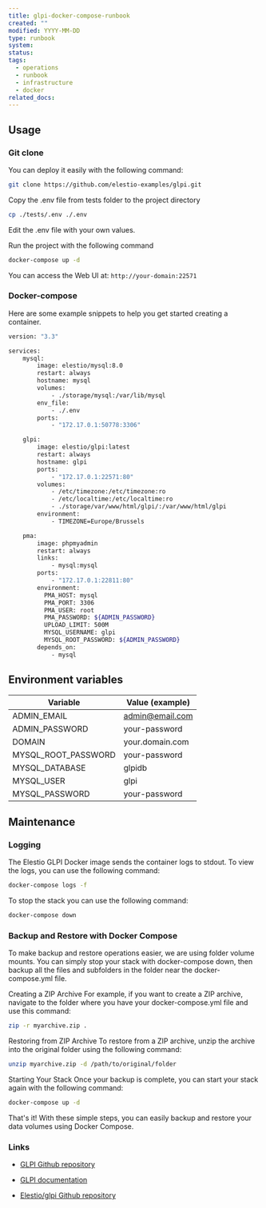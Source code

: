 ```yaml
---
title: glpi-docker-compose-runbook
created: ""
modified: YYYY-MM-DD
type: runbook
system: 
status: 
tags:
  - operations
  - runbook
  - infrastructure
  - docker
related_docs:
---
```

## Usage

### Git clone

You can deploy it easily with the following command:

```bash
git clone https://github.com/elestio-examples/glpi.git
```

Copy the .env file from tests folder to the project directory

```bash
cp ./tests/.env ./.env
```

Edit the .env file with your own values.

Run the project with the following command

```bash
docker-compose up -d
```

You can access the Web UI at: `http://your-domain:22571`

### Docker-compose

Here are some example snippets to help you get started creating a container.

```bash
version: "3.3"

services:
    mysql:
        image: elestio/mysql:8.0
        restart: always
        hostname: mysql
        volumes:
            - ./storage/mysql:/var/lib/mysql
        env_file:
            - ./.env
        ports:
            - "172.17.0.1:50778:3306"

    glpi:
        image: elestio/glpi:latest
        restart: always
        hostname: glpi
        ports:
            - "172.17.0.1:22571:80"
        volumes:
            - /etc/timezone:/etc/timezone:ro
            - /etc/localtime:/etc/localtime:ro
            - ./storage/var/www/html/glpi/:/var/www/html/glpi
        environment:
            - TIMEZONE=Europe/Brussels

    pma:
        image: phpmyadmin
        restart: always
        links:
            - mysql:mysql
        ports:
            - "172.17.0.1:22811:80"
        environment:
          PMA_HOST: mysql
          PMA_PORT: 3306
          PMA_USER: root
          PMA_PASSWORD: ${ADMIN_PASSWORD}
          UPLOAD_LIMIT: 500M
          MYSQL_USERNAME: glpi
          MYSQL_ROOT_PASSWORD: ${ADMIN_PASSWORD}
        depends_on:
            - mysql
```

## Environment variables

|Variable|Value (example)|
|---|---|
|ADMIN_EMAIL|[admin@email.com⁠](mailto:admin@email.com)|
|ADMIN_PASSWORD|your-password|
|DOMAIN|your.domain.com|
|MYSQL_ROOT_PASSWORD|your-password|
|MYSQL_DATABASE|glpidb|
|MYSQL_USER|glpi|
|MYSQL_PASSWORD|your-password|

## Maintenance

### Logging

The Elestio GLPI Docker image sends the container logs to stdout. To view the logs, you can use the following command:

```bash
docker-compose logs -f
```

To stop the stack you can use the following command:

```bash
docker-compose down
```

### Backup and Restore with Docker Compose

To make backup and restore operations easier, we are using folder volume mounts. You can simply stop your stack with docker-compose down, then backup all the files and subfolders in the folder near the docker-compose.yml file.

Creating a ZIP Archive For example, if you want to create a ZIP archive, navigate to the folder where you have your docker-compose.yml file and use this command:

```bash
zip -r myarchive.zip .
```

Restoring from ZIP Archive To restore from a ZIP archive, unzip the archive into the original folder using the following command:

```bash
unzip myarchive.zip -d /path/to/original/folder
```

Starting Your Stack Once your backup is complete, you can start your stack again with the following command:

```bash
docker-compose up -d
```

That's it! With these simple steps, you can easily backup and restore your data volumes using Docker Compose.

### Links

- [GLPI Github repository⁠](https://github.com/glpi-project/glpi)
    
- [GLPI documentation⁠](https://glpi-project.org/documentation/)
    
- [Elestio/glpi Github repository⁠](https://github.com/elestio-examples/glpi)